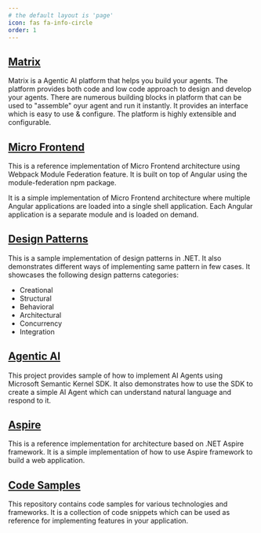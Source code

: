 ```yaml
---
# the default layout is 'page'
icon: fas fa-info-circle
order: 1
---
```


## [Matrix](https://github.com/pravinchandankhede/matrix)
Matrix is a Agentic AI platform that helps you build your agents. The platform provides both code and low code approach to design and develop your agents. There are numerous building blocks in platform that can be used to "assemble" oyur agent and run it instantly. It provides an interface which is easy to use & configure. The platform is highly extensible and configurable.

## [Micro Frontend](https://github.com/pravinchandankhede/microfrontend)
This is a reference implementation of Micro Frontend architecture using Webpack Module Federation feature. It is built on top of Angular using the module-federation npm package.

It is a simple implementation of Micro Frontend architecture where multiple Angular applications are loaded into a single shell application. Each Angular application is a separate module and is loaded on demand.

## [Design Patterns](https://github.com/pravinchandankhede/designpatterns)
This is a sample implementation of design patterns in .NET. It also demonstrates different ways of implementing same pattern in few cases.
It showcases the following design patterns categories:
- Creational
- Structural
- Behavioral
- Architectural
- Concurrency
- Integration

## [Agentic AI](https://github.com/pravinchandankhede/agenticai)
This project provides sample of how to implement AI Agents using Microsoft Semantic Kernel SDK. It also demonstrates how to use the SDK to create a simple AI Agent which can understand natural language and respond to it.

## [Aspire](https://github.com/pravinchandankhede/aspire)
This is a reference implementation for architecture based on .NET Aspire framework. It is a simple implementation of how to use Aspire framework to build a web application.

## [Code Samples](https://github.com/pravinchandankhede/codesamples)
This repository contains code samples for various technologies and frameworks. It is a collection of code snippets which can be used as reference for implementing features in your application.
